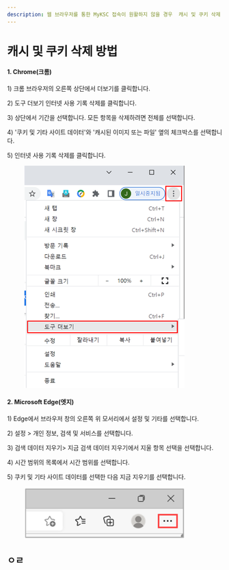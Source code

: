 ```yaml
---
description: 웹 브라우저를 통한 MyKSC 접속이 원활하지 않을 경우  캐시 및 쿠키 삭제 방법
---
```


# 캐시 및 쿠키 삭제 방법

#### 1. Chrome(크롬)

1\) 크롬 브라우저의 오른쪽 상단에서 더보기를 클릭합니다.

2\) 도구 더보기 인터넷 사용 기록 삭제를 클릭합니다.

3\) 상단에서 기간을 선택합니다. 모든 항목을 삭제하려면 전체를 선택합니다.

4\) '쿠키 및 기타 사이트 데이터'와 '캐시된 이미지 또는 파일' 옆의 체크박스를 선택합니다.

5\) 인터넷 사용 기록 삭제를 클릭합니다.

<figure><img src="../.gitbook/assets/그림28.webp" alt="" width="375"><figcaption></figcaption></figure>

#### 2. Microsoft Edge(엣지)

1\) Edge에서 브라우저 창의 오른쪽 위 모서리에서 설정 및 기타를 선택합니다.

2\) 설정 > 개인 정보, 검색 및 서비스를 선택합니다.

3\) 검색 데이터 지우기> 지금 검색 데이터 지우기에서 지울 항목 선택을 선택합니다.

4\) 시간 범위의 목록에서 시간 범위를 선택합니다.

5\) 쿠키 및 기타 사이트 데이터를 선택한 다음 지금 지우기를 선택합니다.

<figure><img src="../.gitbook/assets/그림27.png" alt="" width="375"><figcaption></figcaption></figure>



## ㅇㄹ
